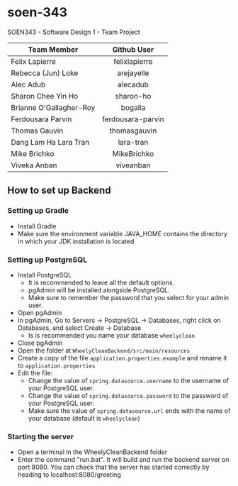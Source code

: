 # soen-343
SOEN343 - Software Design 1 - Team Project

| Team Member        | Github User           |
| ------------- |:-------------:|
| Felix Lapierre     | felixlapierre |
| Rebecca (Jun) Loke      | arejayelle      |
| Alec Adub | alecadub      |
| Sharon Chee Yin Ho | sharon-ho |
| Brianne O'Gallagher-Roy | bogalla |
| Ferdousara Parvin | ferdousara-parvin |
| Thomas Gauvin | thomasgauvin |
| Dang Lam Ha Lara Tran | lara-tran |
| Mike Brichko | MikeBrichko |
| Viveka Anban | viveanban |

## How to set up Backend
### Setting up Gradle
- Install Gradle
- Make sure the environment variable JAVA_HOME contains the directory in which your JDK installation is located
### Setting up PostgreSQL
- Install PostgreSQL
  - It is recommended to leave all the default options.
  - pgAdmin will be installed alongside PostgreSQL.
  - Make sure to remember the password that you select for your admin user.
- Open pgAdmin
- In pgAdmin, Go to Servers -> PostgreSQL -> Databases, right click on Databases, and select Create -> Database
  - Is is recommended you name your database `wheelyclean`
- Close pgAdmin
- Open the folder at `WheelyCleanBackend/src/main/resources`
- Create a copy of the file `application.properties.example` and rename it to `application.properties`
- Edit the file:
  - Change the value of `spring.datasource.username` to the username of your PostgreSQL user.
  - Change the value of `spring.datasource.password` to the password of your PostgreSQL user.
  - Make sure the value of `spring.datasource.url` ends with the name of your database (default is `wheelyclean`)
### Starting the server
- Open a terminal in the WheelyCleanBackend folder
- Enter the command "run.bat". It will build and run the backend server on port 8080. You can check that the server has started correctly by heading to localhost:8080/greeting
